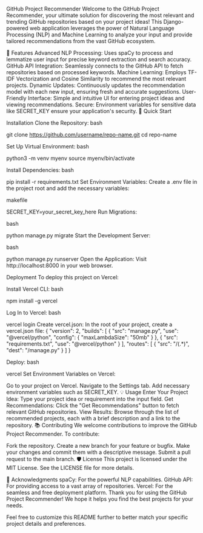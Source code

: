 GitHub Project Recommender
Welcome to the GitHub Project Recommender, your ultimate solution for discovering the most relevant and trending GitHub repositories based on your project ideas! This Django-powered web application leverages the power of Natural Language Processing (NLP) and Machine Learning to analyze your input and provide tailored recommendations from the vast GitHub ecosystem.

🌟 Features
Advanced NLP Processing: Uses spaCy to process and lemmatize user input for precise keyword extraction and search accuracy.
GitHub API Integration: Seamlessly connects to the GitHub API to fetch repositories based on processed keywords.
Machine Learning: Employs TF-IDF Vectorization and Cosine Similarity to recommend the most relevant projects.
Dynamic Updates: Continuously updates the recommendation model with each new input, ensuring fresh and accurate suggestions.
User-Friendly Interface: Simple and intuitive UI for entering project ideas and viewing recommendations.
Secure: Environment variables for sensitive data like SECRET_KEY ensure your application's security.
🚀 Quick Start


Installation
Clone the Repository:
bash

git clone https://github.com/username/repo-name.git
cd repo-name

Set Up Virtual Environment:
bash

python3 -m venv myenv
source myenv/bin/activate

Install Dependencies:
bash

pip install -r requirements.txt
Set Environment Variables:
Create a .env file in the project root and add the necessary variables:

makefile

SECRET_KEY=your_secret_key_here
Run Migrations:

bash

python manage.py migrate
Start the Development Server:

bash

python manage.py runserver
Open the Application:
Visit http://localhost:8000 in your web browser.

Deployment
To deploy this project on Vercel:

Install Vercel CLI:
bash

npm install -g vercel

Log In to Vercel:
bash

vercel login
Create vercel.json:
In the root of your project, create a vercel.json file:
{
  "version": 2,
  "builds": [
    {
      "src": "manage.py",
      "use": "@vercel/python",
      "config": { "maxLambdaSize": "50mb" }
    },
    {
      "src": "requirements.txt",
      "use": "@vercel/python"
    }
  ],
  "routes": [
    {
      "src": "/(.*)",
      "dest": "/manage.py"
    }
  ]
}

Deploy:
bash

vercel
Set Environment Variables on Vercel:

Go to your project on Vercel.
Navigate to the Settings tab.
Add necessary environment variables such as SECRET_KEY.
💡 Usage
Enter Your Project Idea: Type your project idea or requirement into the input field.
Get Recommendations: Click the "Get Recommendations" button to fetch relevant GitHub repositories.
View Results: Browse through the list of recommended projects, each with a brief description and a link to the repository.
📚 Contributing
We welcome contributions to improve the GitHub Project Recommender. To contribute:

Fork the repository.
Create a new branch for your feature or bugfix.
Make your changes and commit them with a descriptive message.
Submit a pull request to the main branch.
🛡️ License
This project is licensed under the MIT License. See the LICENSE file for more details.

🙌 Acknowledgments
spaCy: For the powerful NLP capabilities.
GitHub API: For providing access to a vast array of repositories.
Vercel: For the seamless and free deployment platform.
Thank you for using the GitHub Project Recommender! We hope it helps you find the best projects for your needs.

Feel free to customize this README further to better match your specific project details and preferences.
